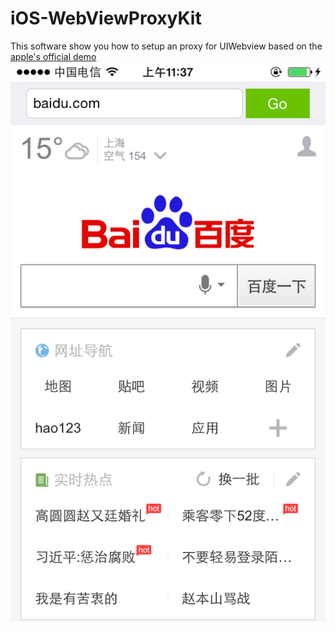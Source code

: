 iOS-WebViewProxyKit
===================

This software show you how to setup an proxy for UIWebview based on the 
[apple's official demo](https://developer.apple.com/library/ios/samplecode/CustomHTTPProtocol/Listings/Read_Me_About_CustomHTTPProtocol_txt.html)
![iOS-WebViewProxyKit](https://raw.githubusercontent.com/zhanleewo/iOS-WebViewProxyKit/master/screen-01.PNG)
